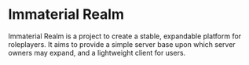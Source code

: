 Immaterial Realm
====================

Immaterial Realm is a project to create a stable, expandable platform for roleplayers.
It aims to provide a simple server base upon which server owners may expand, and a lightweight client for users.
